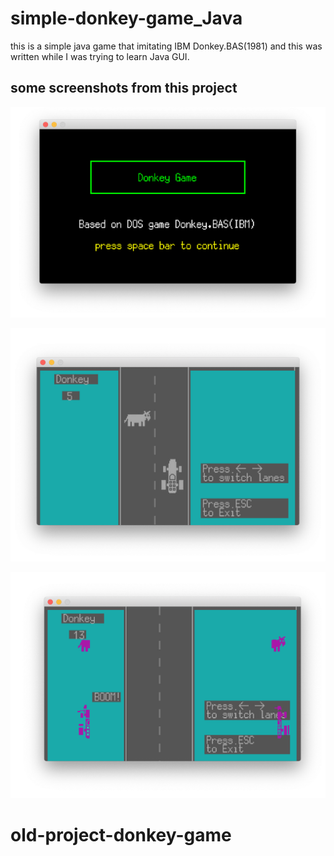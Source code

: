 # simple-donkey-game_Java
this is a simple java game that imitating IBM Donkey.BAS(1981) and this was written while I was trying to learn Java GUI.

## some screenshots from this project
![](screenshots/ss1.png) 

![](screenshots/ss2.png) 


![](screenshots/ss3.png) 
# old-project-donkey-game

